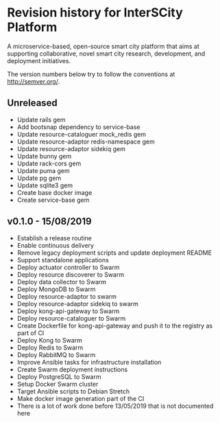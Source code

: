 # Revision history for InterSCity Platform

A microservice-based, open-source smart city platform that aims at supporting collaborative, novel smart city research, development, and deployment initiatives.

The version numbers below try to follow the conventions at http://semver.org/.

## Unreleased

* Update rails gem
* Add bootsnap dependency to service-base
* Update resource-cataloguer mock_redis gem
* Update resource-adaptor redis-namespace gem
* Update resource-adaptor sidekiq gem
* Update bunny gem
* Update rack-cors gem
* Update puma gem
* Update pg gem
* Update sqlite3 gem
* Create base docker image
* Create service-base gem

## v0.1.0 - 15/08/2019

* Establish a release routine
* Enable continuous delivery
* Remove legacy deployment scripts and update deployment README
* Support standalone applications
* Deploy actuator controller to Swarm
* Deploy resource discoverer to Swarm
* Deploy data collector to Swarm
* Deploy MongoDB to Swarm
* Deploy resource-adaptor to swarm
* Deploy resource-adaptor sidekiq to swarm
* Deploy kong-api-gateway to Swarm
* Deploy resource-cataloguer to Swarm
* Create Dockerfile for kong-api-gateway and push it to the registry as part of CI
* Deploy Kong to Swarm
* Deploy Redis to Swarm
* Deploy RabbitMQ to Swarm
* Improve Ansible tasks for infrastructure installation
* Create Swarm deployment instructions
* Deploy PostgreSQL to Swarm
* Setup Docker Swarm cluster
* Target Ansible scripts to Debian Stretch
* Make docker image generation part of the CI
* There is a lot of work done before 13/05/2019 that is not documented here
